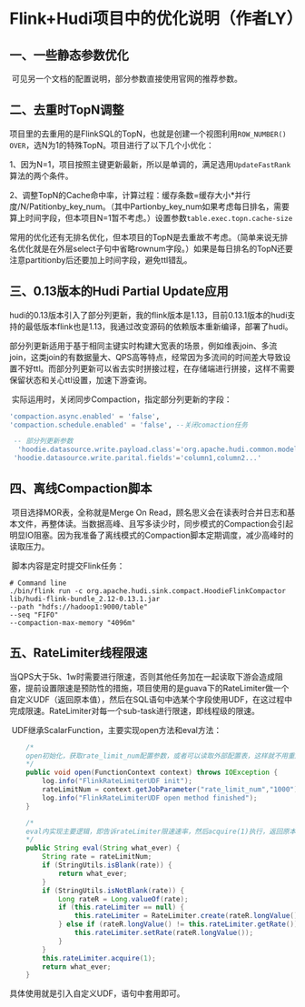 # Flink+Hudi项目中的优化说明（作者LY）

## 一、一些静态参数优化

​	可见另一个文档的配置说明，部分参数直接使用官网的推荐参数。

## 二、去重时TopN调整

​	项目里的去重用的是FlinkSQL的TopN，也就是创建一个视图利用`ROW_NUMBER() OVER`，选N为1的特殊TopN。项目进行了以下几个小优化：

​	1、因为N=1，项目按照主键更新最新，所以是单调的，满足选用`UpdateFastRank`算法的两个条件。

​	2、调整TopN的Cache命中率，计算过程：缓存条数=缓存大小*并行度/N/Patitionby_key_num。（其中Partionby_key_num如果考虑每日排名，需要算上时间字段，但本项目N=1暂不考虑。）设置参数`table.exec.topn.cache-size`

​	常用的优化还有无排名优化，但本项目的TopN是去重故不考虑。（简单来说无排名优化就是在外层select子句中省略rownum字段。）如果是每日排名的TopN还要注意partitionby后还要加上时间字段，避免ttl错乱。

## 三、0.13版本的Hudi Partial Update应用

​	hudi的0.13版本引入了部分列更新，我的flink版本是1.13，目前0.13.1版本的hudi支持的最低版本flink也是1.13，我通过改变源码的依赖版本重新编译，部署了hudi。

​	部分列更新适用于基于相同主键实时构建大宽表的场景，例如维表join、多流join，这类join的有数据量大、QPS高等特点，经常因为多流间的时间差大导致设置不好ttl。而部分列更新可以省去实时拼接过程，在存储端进行拼接，这样不需要保留状态和关心ttl设置，加速下游查询。

​	实际运用时，关闭同步Compaction，指定部分列更新的字段：

```sql
'compaction.async.enabled' = 'false',
'compaction.schedule.enabled' = 'false', --关闭comaction任务

 -- 部分列更新参数
  'hoodie.datasource.write.payload.class'='org.apache.hudi.common.model.PartialUpdateAvroPayload',
 'hoodie.datasource.write.parital.fields'='column1,column2...'
```

## 四、离线Compaction脚本

​	项目选择MOR表，全称就是Merge On Read，顾名思义会在读表时合并日志和基本文件，再整体读。当数据高峰、且写多读少时，同步模式的Compaction会引起明显IO阻塞。因为我准备了离线模式的Compaction脚本定期调度，减少高峰时的读取压力。

​	脚本内容是定时提交Flink任务：

```shell
# Command line
./bin/flink run -c org.apache.hudi.sink.compact.HoodieFlinkCompactor lib/hudi-flink-bundle_2.12-0.13.1.jar 
--path "hdfs://hadoop1:9000/table"
--seq "FIFO"
--compaction-max-memory "4096m"
```

## 五、RateLimiter线程限速

​	当QPS大于5k、1w时需要进行限速，否则其他任务加在一起读取下游会造成阻塞，提前设置限速是预防性的措施，项目使用的是guava下的RateLimiter做一个自定义UDF（返回原本值），然后在SQL语句中选某个字段使用UDF，在这过程中完成限速。RateLimiter对每一个sub-task进行限速，即线程级的限速。

​	UDF继承ScalarFunction，主要实现open方法和eval方法：

```java
	/*
	open初始化，获取rate_limit_num配置参数，或者可以读取外部配置表，这样就不用重启任务
	*/
	public void open(FunctionContext context) throws IOException {
        log.info("FlinkRateLimiterUDF init");
        rateLimitNum = context.getJobParameter("rate_limit_num","1000");
        log.info("FlinkRateLimiterUDF open method finished");
    }

	/*
	eval内实现主要逻辑，即告诉rateLimiter限速速率，然后acquire(1)执行，返回原本值
	*/
    public String eval(String what_ever) {
        String rate = rateLimitNum;
        if (StringUtils.isBlank(rate)) {
            return what_ever;
        }
        if (StringUtils.isNotBlank(rate)) {
            Long rateR = Long.valueOf(rate);
            if (this.rateLimiter == null) {
                this.rateLimiter = RateLimiter.create(rateR.longValue());
            } else if (rateR.longValue() != this.rateLimiter.getRate()) {
                this.rateLimiter.setRate(rateR.longValue());
            }
        }
        this.rateLimiter.acquire(1);
        return what_ever;
    }
```

具体使用就是引入自定义UDF，语句中套用即可。